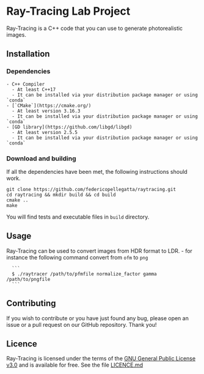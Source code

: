 # Ray-Tracing Lab Project
Ray-Tracing is a C++ code that you can use to generate photorealistic images.

## Installation
### Dependencies
    - C++ Compiler
      - At least C++17
      - It can be installed via your distribution package manager or using `conda`
    - [`CMake`](https://cmake.org/)
      - At least version 3.16.3
      - It can be installed via your distribution package manager or using `conda`
    - [GD library](https://github.com/libgd/libgd)
      - At least version 2.5.5
      - It can be installed via your distribution package manager or using `conda`
### Download and building
If all the dependencies have been met, the following instructions should work.
```
git clone https://github.com/federicopellegatta/raytracing.git
cd raytracing && mkdir build && cd build
cmake ..
make
```
You will find tests and executable files in `build` directory. 

## Usage
Ray-Tracing can be used to convert images from HDR format to LDR. 
    - for instance the following command convert from `ofm` to `png`
  
      ```
      $ ./raytracer /path/to/pfmfile normalize_factor gamma /path/to/pngfile
      ```

## Contributing
If you wish to contribute or you have just found any bug, please open an issue or a pull request on our GitHub repository. Thank you!

## Licence
Ray-Tracing is licensed under the terms of the [GNU General Public License v3.0](https://www.gnu.org/licenses/gpl-3.0.html) and is available for free. See the file [LICENCE.md](https://github.com/federicopellegatta/raytracing/blob/master/LICENCE.md)

